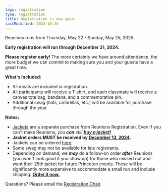 ```yaml
---
tags: registration
type: registration
title: Registration is now open!
lastModified: 2024-10-25
---
```

Reunions runs from Thursday, May 22 - Sunday, May 25, 2025.

**Early registration will run through December 31, 2024.**

**Please register early!** The more certainty we have around attendance, the more budget we can commit to making sure you and your guests have a great time.

**What's Included:**
- All meals are included in registration.
- All participants will receive a T-shirt, and each classmate will receive a canvas tote bag, bandana, and a commemorative pin.
- Additional swag (hats, umbrellas, etc.) will be available for purchase through the year.

**Notes:**
- [Jackets](https://princeton.reunioniq.com/shop/classof00) are a separate purchase from Reunions Registration. Even if you can't make Reunions, *you **can** still **[buy a jacket!](https://princeton.reunioniq.com/shop/classof00)***
- **Jacket orders MUST be received by [December 13, 2024](/data/OrderMyReunionsJacket.ics).**
- Jackets can be ordered [here](https://princeton.reunioniq.com/shop/classof00).
- Some swag may not be available for late registrants. 
- Depending on demand, we ***may*** do a follow-on order ***after*** Reunions (you won't look good if you show up) for those who missed out and want their 25th jacket for future Princeton events. These will be significantly more expensive to accommodate a small run and include shipping. **[Order it now.](https://princeton.reunioniq.com/shop/classof00)**


<!--*Check-in hours are at our 25th Reunion HQ in the Whitman College upper courtyard.*-->
<!---->
<!--**Hours**-->
<!--* **Thursday:** Noon – 11:00 pm-->
<!--* **Friday:** 9:00 am – Midnight-->
<!--* **Saturday:** 9:00 am – Midnight-->

Questions? Please email the [Registration Chair](mailto:gia.fruscione@gmail.com).
